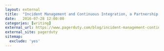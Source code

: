 ```yaml
---
layout: external
title:  "Incident Management and Continuous Integration, a Partnership for Success"
date:   2016-07-28 12:00:00
categories: [writing]
external_url: https://www.pagerduty.com/blog/incident-management-continuous-integration/
external_site: pagerduty
sitemap:
  exclude: 'yes'
---
```

